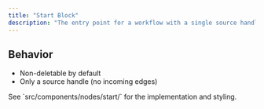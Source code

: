 ```yaml
---
title: "Start Block"
description: "The entry point for a workflow with a single source handle."
---
```


## Behavior

- Non-deletable by default
- Only a source handle (no incoming edges)

<Info>
See `src/components/nodes/start/` for the implementation and styling.
</Info>
